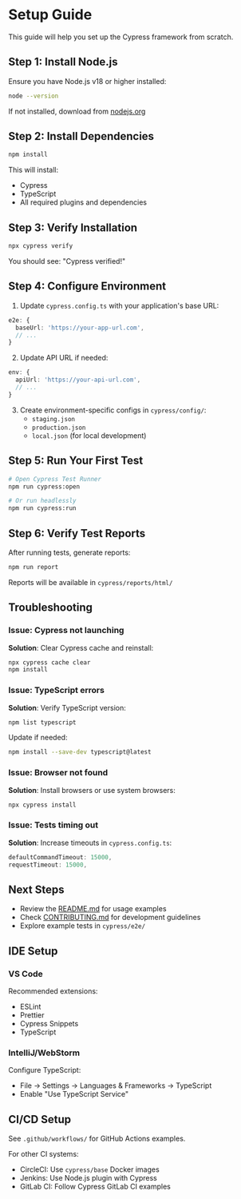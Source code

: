 # Setup Guide

This guide will help you set up the Cypress framework from scratch.

## Step 1: Install Node.js

Ensure you have Node.js v18 or higher installed:

```bash
node --version
```

If not installed, download from [nodejs.org](https://nodejs.org/)

## Step 2: Install Dependencies

```bash
npm install
```

This will install:
- Cypress
- TypeScript
- All required plugins and dependencies

## Step 3: Verify Installation

```bash
npx cypress verify
```

You should see: "Cypress verified!"

## Step 4: Configure Environment

1. Update `cypress.config.ts` with your application's base URL:

```typescript
e2e: {
  baseUrl: 'https://your-app-url.com',
  // ...
}
```

2. Update API URL if needed:

```typescript
env: {
  apiUrl: 'https://your-api-url.com',
  // ...
}
```

3. Create environment-specific configs in `cypress/config/`:
   - `staging.json`
   - `production.json`
   - `local.json` (for local development)

## Step 5: Run Your First Test

```bash
# Open Cypress Test Runner
npm run cypress:open

# Or run headlessly
npm run cypress:run
```

## Step 6: Verify Test Reports

After running tests, generate reports:

```bash
npm run report
```

Reports will be available in `cypress/reports/html/`

## Troubleshooting

### Issue: Cypress not launching

**Solution**: Clear Cypress cache and reinstall:
```bash
npx cypress cache clear
npm install
```

### Issue: TypeScript errors

**Solution**: Verify TypeScript version:
```bash
npm list typescript
```

Update if needed:
```bash
npm install --save-dev typescript@latest
```

### Issue: Browser not found

**Solution**: Install browsers or use system browsers:
```bash
npx cypress install
```

### Issue: Tests timing out

**Solution**: Increase timeouts in `cypress.config.ts`:
```typescript
defaultCommandTimeout: 15000,
requestTimeout: 15000,
```

## Next Steps

- Review the [README.md](README.md) for usage examples
- Check [CONTRIBUTING.md](CONTRIBUTING.md) for development guidelines
- Explore example tests in `cypress/e2e/`

## IDE Setup

### VS Code

Recommended extensions:
- ESLint
- Prettier
- Cypress Snippets
- TypeScript

### IntelliJ/WebStorm

Configure TypeScript:
- File → Settings → Languages & Frameworks → TypeScript
- Enable "Use TypeScript Service"

## CI/CD Setup

See `.github/workflows/` for GitHub Actions examples.

For other CI systems:
- CircleCI: Use `cypress/base` Docker images
- Jenkins: Use Node.js plugin with Cypress
- GitLab CI: Follow Cypress GitLab CI examples

